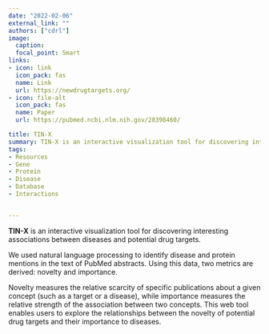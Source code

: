 ```yaml
---
date: "2022-02-06"
external_link: ""
authors: ["cdrl"]
image:
  caption: 
  focal_point: Smart
links:
- icon: link
  icon_pack: fas
  name: Link
  url: https://newdrugtargets.org/
- icon: file-alt
  icon_pack: fas
  name: Paper
  url: https://pubmed.ncbi.nlm.nih.gov/28398460/

title: TIN-X
summary: TIN-X is an interactive visualization tool for discovering interesting associations between diseases and potential drug targets.
tags:
- Resources
- Gene
- Protein
- Disease
- Database
- Interactions


---
```



**TIN-X** is an interactive visualization tool for discovering interesting associations between diseases and potential drug targets.

We used natural language processing to identify disease and protein mentions in the text of PubMed abstracts. Using this data, two metrics are derived: novelty and importance. 

Novelty measures the relative scarcity of specific publications about a given concept (such as a target or a disease), while importance measures the relative strength of the association between two concepts. This web tool enables users to explore the relationships between the novelty of potential drug targets and their importance to diseases.





